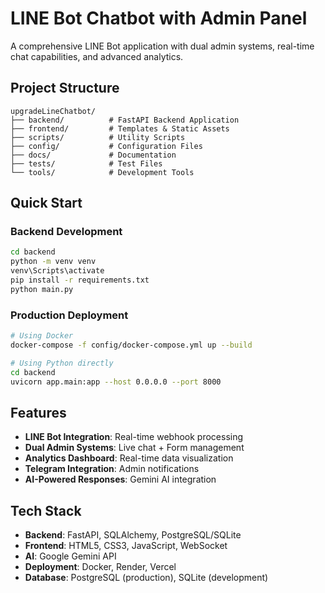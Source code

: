 # LINE Bot Chatbot with Admin Panel

A comprehensive LINE Bot application with dual admin systems, real-time chat capabilities, and advanced analytics.

## Project Structure

```
upgradeLineChatbot/
├── backend/          # FastAPI Backend Application
├── frontend/         # Templates & Static Assets  
├── scripts/          # Utility Scripts
├── config/           # Configuration Files
├── docs/             # Documentation
├── tests/            # Test Files
└── tools/            # Development Tools
```

## Quick Start

### Backend Development
```bash
cd backend
python -m venv venv
venv\Scripts\activate
pip install -r requirements.txt
python main.py
```

### Production Deployment
```bash
# Using Docker
docker-compose -f config/docker-compose.yml up --build

# Using Python directly
cd backend
uvicorn app.main:app --host 0.0.0.0 --port 8000
```

## Features

- **LINE Bot Integration**: Real-time webhook processing
- **Dual Admin Systems**: Live chat + Form management
- **Analytics Dashboard**: Real-time data visualization
- **Telegram Integration**: Admin notifications
- **AI-Powered Responses**: Gemini AI integration

## Tech Stack

- **Backend**: FastAPI, SQLAlchemy, PostgreSQL/SQLite
- **Frontend**: HTML5, CSS3, JavaScript, WebSocket
- **AI**: Google Gemini API
- **Deployment**: Docker, Render, Vercel
- **Database**: PostgreSQL (production), SQLite (development)
